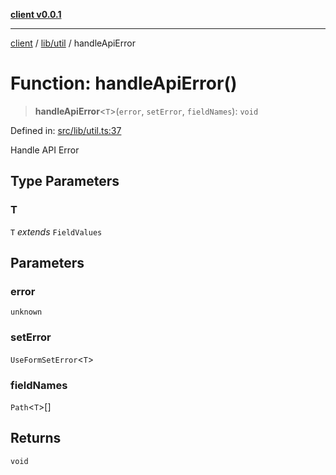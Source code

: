 [**client v0.0.1**](../../../README.md)

***

[client](../../../README.md) / [lib/util](../README.md) / handleApiError

# Function: handleApiError()

> **handleApiError**\<`T`\>(`error`, `setError`, `fieldNames`): `void`

Defined in: [src/lib/util.ts:37](https://github.com/petelc/WMS/blob/0ba5e61a5ede3de744df1a5839724fa19a2a534f/client/src/lib/util.ts#L37)

Handle API Error

## Type Parameters

### T

`T` *extends* `FieldValues`

## Parameters

### error

`unknown`

### setError

`UseFormSetError`\<`T`\>

### fieldNames

`Path`\<`T`\>[]

## Returns

`void`
